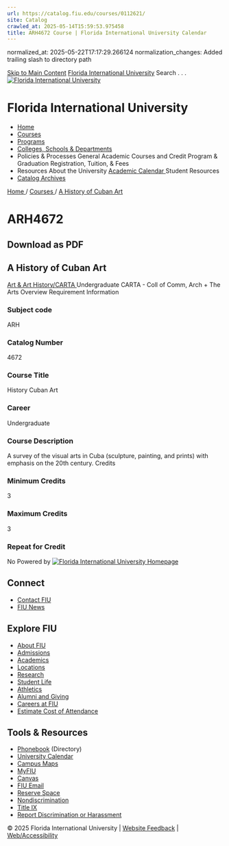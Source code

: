 ```yaml
---
url: https://catalog.fiu.edu/courses/0112621/
site: Catalog
crawled_at: 2025-05-14T15:59:53.975458
title: ARH4672 Course | Florida International University Calendar
---
```

normalized_at: 2025-05-22T17:17:29.266124
normalization_changes: Added trailing slash to directory path

[Skip to Main Content](https://catalog.fiu.edu/courses/0112621#main-content)
[Florida International University](https://catalog.fiu.edu/)
Search . . . 
[![Florida International University](https://catalog.fiu.edu/_ipx/f_webp,q_80/https://coursedog-images-public.s3.us-east-2.amazonaws.com/fiu_peoplesoft/FIU%2520White%2520fill.png) ](https://catalog.fiu.edu/)
# Florida International University
  * [ Home ](https://catalog.fiu.edu "Home")
  * [ Courses ](https://catalog.fiu.edu/courses "Courses")
  * [ Programs ](https://catalog.fiu.edu/programs "Programs")
  * [ Colleges, Schools & Departments ](https://catalog.fiu.edu/college-school-department "Colleges, Schools & Departments")
  * Policies & Processes
General Academic 
Courses and Credit 
Program & Graduation 
Registration, Tuition, & Fees 
  * Resources
About the University 
[ Academic Calendar ](https://onestop.fiu.edu/academic-calendar/ "Academic Calendar")
Student Resources 
  * [ Catalog Archives ](https://digitalcommons.fiu.edu/catalogs/ "Catalog Archives")


[ Home ](https://catalog.fiu.edu/) /
[ Courses ](https://catalog.fiu.edu/courses) /
[ A History of Cuban Art ](https://catalog.fiu.edu/courses/0112621)
# ARH4672
## Download as PDF
## A History of Cuban Art
[ Art & Art History/CARTA ](https://catalog.fiu.edu/departments/ARTAHST-2/overview) Undergraduate CARTA - Coll of Comm, Arch + The Arts
Overview  Requirement Information 
### Subject code
ARH
### Catalog Number
4672
### Course Title
History Cuban Art
### Career
Undergraduate
### Course Description
A survey of the visual arts in Cuba (sculpture, painting, and prints) with emphasis on the 20th century.
Credits
### Minimum Credits
3
### Maximum Credits
3
### Repeat for Credit
No
Powered by 
[ ![Florida International University Homepage](https://digicdn.fiu.edu/core/_assets/images/footer-logo.svg) ](https://www.fiu.edu/)
## Connect
  * [Contact FIU](https://www.fiu.edu/about/contact-us/index.html)
  * [FIU News](https://news.fiu.edu/)


## Explore FIU
  * [About FIU](https://www.fiu.edu/about/index.html)
  * [Admissions](https://www.fiu.edu/admissions/index.html)
  * [Academics](https://www.fiu.edu/academics/index.html)
  * [Locations](https://www.fiu.edu/locations/index.html)
  * [Research](https://www.fiu.edu/research/index.html)
  * [Student Life](https://www.fiu.edu/student-life/index.html)
  * [Athletics](https://www.fiu.edu/athletics/index.html)
  * [Alumni and Giving](https://www.fiu.edu/alumni-and-giving/index.html)
  * [Careers at FIU](https://hr.fiu.edu/careers/)
  * [Estimate Cost of Attendance](https://onestop.fiu.edu/finances/estimate-your-costs/)


## Tools & Resources
  * [Phonebook](https://phonebook.fiu.edu) (Directory)
  * [University Calendar](https://calendar.fiu.edu/)
  * [Campus Maps](https://campusmaps.fiu.edu/)
  * [MyFIU](https://my.fiu.edu/)
  * [Canvas](https://canvas.fiu.edu)
  * [FIU Email](http://mail.fiu.edu/)
  * [Reserve Space](https://reservespace.fiu.edu/make-reservation/)
  * [Nondiscrimination](https://ace.fiu.edu/civil-rights-and-accessibility/harassment-and-discrimination/)
  * [Title IX](https://ace.fiu.edu/title-ix/)
  * [Report Discrimination or Harassment](https://report.fiu.edu/)


© 2025 Florida International University  | [Website Feedback](https://webforms.fiu.edu/view.php?id=370774&element_5=https://catalog.fiu.edu/courses/0112621) | [Web/Accessibility](https://accessibility.fiu.edu/)
